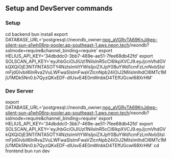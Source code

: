 ## Setup and DevServer commands

### Setup
cd backend
bun install
export DATABASE_URL='postgresql://neondb_owner:npg_aVGRyTA69KnJ@ep-silent-sun-a1wh06rq-pooler.ap-southeast-1.aws.neon.tech/neondb?sslmode=require&channel_binding=require'
export HELIUS_API_KEY='34dbddc0-3bb7-469e-ae51-7fee68db42fd'
export SOLSCAN_API_KEY='eyJhbGciOiJIUzI1NiIsInR5cCI6IkpXVCJ9.eyJjcmVhdGVkQXQiOjE3NTI1NTA5OTY4NzIsImVtYWlsIjoiZXJpY0BuYWd1cmFzLmNvbSIsImFjdGlvbiI6InRva2VuLWFwaSIsImFwaVZlcnNpb24iOiJ2MiIsImlhdCI6MTc1MjU1MDk5Nn0.b7QyzQKxEDF-dlUsvE4E0mWnbkD4TEffJGcwl68XrHM'

### Dev Server
export DATABASE_URL='postgresql://neondb_owner:npg_aVGRyTA69KnJ@ep-silent-sun-a1wh06rq-pooler.ap-southeast-1.aws.neon.tech/neondb?sslmode=require&channel_binding=require'
export HELIUS_API_KEY='34dbddc0-3bb7-469e-ae51-7fee68db42fd'
export SOLSCAN_API_KEY='eyJhbGciOiJIUzI1NiIsInR5cCI6IkpXVCJ9.eyJjcmVhdGVkQXQiOjE3NTI1NTA5OTY4NzIsImVtYWlsIjoiZXJpY0BuYWd1cmFzLmNvbSIsImFjdGlvbiI6InRva2VuLWFwaSIsImFwaVZlcnNpb24iOiJ2MiIsImlhdCI6MTc1MjU1MDk5Nn0.b7QyzQKxEDF-dlUsvE4E0mWnbkD4TEffJGcwl68XrHM'
cd frontend
bun run dev